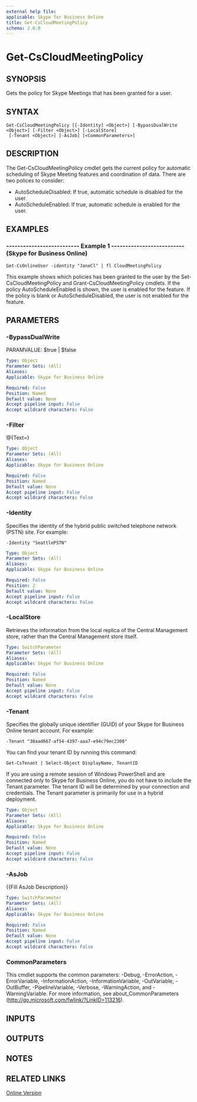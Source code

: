 ```yaml
---
external help file: 
applicable: Skype for Business Online
title: Get-CsCloudMeetingPolicy
schema: 2.0.0
---
```


# Get-CsCloudMeetingPolicy

## SYNOPSIS
Gets the policy for Skype Meetings that has been granted for a user.

## SYNTAX

```
Get-CsCloudMeetingPolicy [[-Identity] <Object>] [-BypassDualWrite <Object>] [-Filter <Object>] [-LocalStore]
 [-Tenant <Object>] [-AsJob] [<CommonParameters>]
```

## DESCRIPTION
The Get-CsCloudMeetingPolicy cmdlet gets the current policy for automatic scheduling of Skype Meeting features and coordination of data.
There are two polices to consider:

- AutoScheduleDisabled: 
If true, automatic schedule is disabled for the user.
- AutoScheduleEnabled:
If true, automatic schedule is enabled for the user.

## EXAMPLES

### -------------------------- Example 1 -------------------------- (Skype for Business Online)
```
Get-CsOnlineUser -identity "JaneCl" | fl CloudMeetingPolicy
```

This example shows which policies has been granted to the user by the Set-CsCloudMeetingPolicy and Grant-CsCloudMeetingPolicy cmdlets.
If the policy AutoScheduleEnabled is shown, the user is enabled for the feature.
If the policy is blank or AutoScheduleDisabled, the user is not enabled for the feature.


## PARAMETERS

### -BypassDualWrite
PARAMVALUE: $true | $false

```yaml
Type: Object
Parameter Sets: (All)
Aliases: 
Applicable: Skype for Business Online

Required: False
Position: Named
Default value: None
Accept pipeline input: False
Accept wildcard characters: False
```

### -Filter
@{Text=}

```yaml
Type: Object
Parameter Sets: (All)
Aliases: 
Applicable: Skype for Business Online

Required: False
Position: Named
Default value: None
Accept pipeline input: False
Accept wildcard characters: False
```

### -Identity
Specifies the identity of the hybrid public switched telephone network (PSTN) site.
For example: 

`-Identity "SeattlePSTN"`

```yaml
Type: Object
Parameter Sets: (All)
Aliases: 
Applicable: Skype for Business Online

Required: False
Position: 2
Default value: None
Accept pipeline input: False
Accept wildcard characters: False
```

### -LocalStore
Retrieves the information from the local replica of the Central Management store, rather than the Central Management store itself.

```yaml
Type: SwitchParameter
Parameter Sets: (All)
Aliases: 
Applicable: Skype for Business Online

Required: False
Position: Named
Default value: None
Accept pipeline input: False
Accept wildcard characters: False
```

### -Tenant
Specifies the globally unique identifier (GUID) of your Skype for Business Online tenant account.
For example: 

`-Tenant "38aad667-af54-4397-aaa7-e94c79ec2308"`

You can find your tenant ID by running this command: 

`Get-CsTenant | Select-Object DisplayName, TenantID`

If you are using a remote session of Windows PowerShell and are connected only to Skype for Business Online, you do not have to include the Tenant parameter.
The tenant ID will be determined by your connection and credentials.
The Tenant parameter is primarily for use in a hybrid deployment.

```yaml
Type: Object
Parameter Sets: (All)
Aliases: 
Applicable: Skype for Business Online

Required: False
Position: Named
Default value: None
Accept pipeline input: False
Accept wildcard characters: False
```

### -AsJob
{{Fill AsJob Description}}

```yaml
Type: SwitchParameter
Parameter Sets: (All)
Aliases: 
Applicable: Skype for Business Online

Required: False
Position: Named
Default value: None
Accept pipeline input: False
Accept wildcard characters: False
```

### CommonParameters
This cmdlet supports the common parameters: -Debug, -ErrorAction, -ErrorVariable, -InformationAction, -InformationVariable, -OutVariable, -OutBuffer, -PipelineVariable, -Verbose, -WarningAction, and -WarningVariable. For more information, see about_CommonParameters (http://go.microsoft.com/fwlink/?LinkID=113216).

## INPUTS

## OUTPUTS

## NOTES

## RELATED LINKS

[Online Version](http://technet.microsoft.com/EN-US/library/ecb6d085-73b5-4a31-89ab-31fa411d4c85(OCS.15).aspx)


